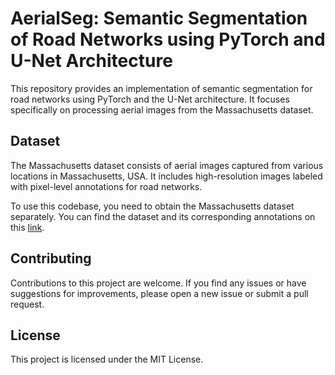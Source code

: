 # AerialSeg: Semantic Segmentation of Road Networks using PyTorch and U-Net Architecture
This repository provides an implementation of semantic segmentation for road networks using PyTorch and the U-Net architecture. It focuses specifically on processing aerial images from the Massachusetts dataset.

## Dataset

The Massachusetts dataset consists of aerial images captured from various locations in Massachusetts, USA. It includes high-resolution images labeled with pixel-level annotations for road networks.

To use this codebase, you need to obtain the Massachusetts dataset separately. You can find the dataset and its corresponding annotations on this [link](https://www.cs.toronto.edu/~vmnih/data/). 

## Contributing

Contributions to this project are welcome. If you find any issues or have suggestions for improvements, please open a new issue or submit a pull request.


## License

This project is licensed under the MIT License.

